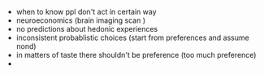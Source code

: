 - when to know ppl don't act in certain way
- neuroeconomics (brain imaging scan )
- no predictions about hedonic experiences
- inconsistent probablistic choices (start from preferences and assume nond)
- in matters of taste there shouldn't be preference (too much preference)
- 
